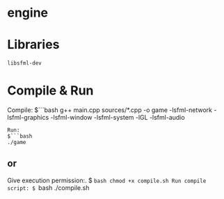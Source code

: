 # engine

# Libraries
`libsfml-dev`

# Compile & Run
Compile:
$```bash
 g++ main.cpp sources/*.cpp -o game -lsfml-network -lsfml-graphics -lsfml-window -lsfml-system -lGL -lsfml-audio
```
Run:
$```bash
./game
```
## or
Give execution permission:.
$ ```bash
chmod +x compile.sh
Run compile script:
$ ```bash
./compile.sh
```
